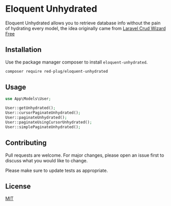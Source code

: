 # Eloquent Unhydrated

Eloquent Unhydrated allows you to retrieve database info without the pain of hydrating every model, the idea originally came from [Laravel Crud Wizard Free](https://medium.com/@marius_18835/eloquent-is-faster-when-used-without-hydration-25e80c5eb135)

## Installation

Use the package manager composer to install `eloquent-unhydrated`.

```bash
composer require red-plug/eloquent-unhydrated
```

## Usage

```php
use App\Models\User;

User::getUnhydrated();
User::cursorPaginateUnhydrated();
User::paginateUnhydrated();
User::paginateUsingCursorUnhydrated();
User::simplePaginateUnhydrated();
```

## Contributing

Pull requests are welcome. For major changes, please open an issue first
to discuss what you would like to change.

Please make sure to update tests as appropriate.

## License

[MIT](./LICENSE.md)
